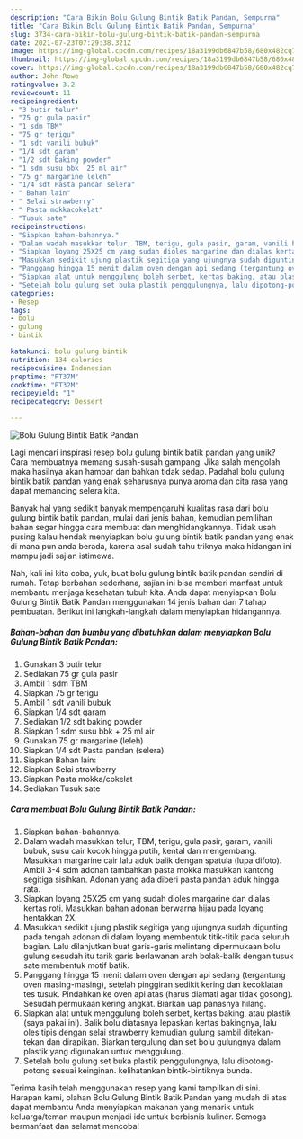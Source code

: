 ```yaml
---
description: "Cara Bikin Bolu Gulung Bintik Batik Pandan, Sempurna"
title: "Cara Bikin Bolu Gulung Bintik Batik Pandan, Sempurna"
slug: 3734-cara-bikin-bolu-gulung-bintik-batik-pandan-sempurna
date: 2021-07-23T07:29:38.321Z
image: https://img-global.cpcdn.com/recipes/18a3199db6847b58/680x482cq70/bolu-gulung-bintik-batik-pandan-foto-resep-utama.jpg
thumbnail: https://img-global.cpcdn.com/recipes/18a3199db6847b58/680x482cq70/bolu-gulung-bintik-batik-pandan-foto-resep-utama.jpg
cover: https://img-global.cpcdn.com/recipes/18a3199db6847b58/680x482cq70/bolu-gulung-bintik-batik-pandan-foto-resep-utama.jpg
author: John Rowe
ratingvalue: 3.2
reviewcount: 11
recipeingredient:
- "3 butir telur"
- "75 gr gula pasir"
- "1 sdm TBM"
- "75 gr terigu"
- "1 sdt vanili bubuk"
- "1/4 sdt garam"
- "1/2 sdt baking powder"
- "1 sdm susu bbk  25 ml air"
- "75 gr margarine leleh"
- "1/4 sdt Pasta pandan selera"
- " Bahan lain"
- " Selai strawberry"
- " Pasta mokkacokelat"
- "Tusuk sate"
recipeinstructions:
- "Siapkan bahan-bahannya."
- "Dalam wadah masukkan telur, TBM, terigu, gula pasir, garam, vanili bubuk, susu cair kocok hingga putih, kental dan mengembang. Masukkan margarine cair lalu aduk balik dengan spatula (lupa difoto). Ambil 3-4 sdm adonan tambahkan pasta mokka masukkan kantong segitiga sisihkan. Adonan yang ada diberi pasta pandan aduk hingga rata."
- "Siapkan loyang 25X25 cm yang sudah dioles margarine dan dialas kertas roti. Masukkan bahan adonan berwarna hijau pada loyang hentakkan 2X."
- "Masukkan sedikit ujung plastik segitiga yang ujungnya sudah digunting pada tengah adonan di dalam loyang membentuk titik-titik pada seluruh bagian. Lalu dilanjutkan buat garis-garis melintang dipermukaan bolu gulung sesudah itu tarik garis berlawanan arah bolak-balik dengan tusuk sate membentuk motif batik."
- "Panggang hingga 15 menit dalam oven dengan api sedang (tergantung oven masing-masing), setelah pinggiran sedikit kering dan kecoklatan tes tusuk. Pindahkan ke oven api atas (harus diamati agar tidak gosong). Sesudah permukaan kering angkat. Biarkan uap panasnya hilang."
- "Siapkan alat untuk menggulung boleh serbet, kertas baking, atau plastik (saya pakai ini). Balik bolu diatasnya lepaskan kertas bakingnya, lalu oles tipis dengan selai strawberry kemudian gulung sambil ditekan-tekan dan dirapikan. Biarkan tergulung dan set bolu gulungnya dalam plastik yang digunakan untuk menggulung."
- "Setelah bolu gulung set buka plastik penggulungnya, lalu dipotong-potong sesuai keinginan. kelihatankan bintik-bintiknya bunda."
categories:
- Resep
tags:
- bolu
- gulung
- bintik

katakunci: bolu gulung bintik 
nutrition: 134 calories
recipecuisine: Indonesian
preptime: "PT37M"
cooktime: "PT32M"
recipeyield: "1"
recipecategory: Dessert

---
```



![Bolu Gulung Bintik Batik Pandan](https://img-global.cpcdn.com/recipes/18a3199db6847b58/680x482cq70/bolu-gulung-bintik-batik-pandan-foto-resep-utama.jpg)

Lagi mencari inspirasi resep bolu gulung bintik batik pandan yang unik? Cara membuatnya memang susah-susah gampang. Jika salah mengolah maka hasilnya akan hambar dan bahkan tidak sedap. Padahal bolu gulung bintik batik pandan yang enak seharusnya punya aroma dan cita rasa yang dapat memancing selera kita.



Banyak hal yang sedikit banyak mempengaruhi kualitas rasa dari bolu gulung bintik batik pandan, mulai dari jenis bahan, kemudian pemilihan bahan segar hingga cara membuat dan menghidangkannya. Tidak usah pusing kalau hendak menyiapkan bolu gulung bintik batik pandan yang enak di mana pun anda berada, karena asal sudah tahu triknya maka hidangan ini mampu jadi sajian istimewa.


Nah, kali ini kita coba, yuk, buat bolu gulung bintik batik pandan sendiri di rumah. Tetap berbahan sederhana, sajian ini bisa memberi manfaat untuk membantu menjaga kesehatan tubuh kita. Anda dapat menyiapkan Bolu Gulung Bintik Batik Pandan menggunakan 14 jenis bahan dan 7 tahap pembuatan. Berikut ini langkah-langkah dalam menyiapkan hidangannya.

<!--inarticleads1-->

##### Bahan-bahan dan bumbu yang dibutuhkan dalam menyiapkan Bolu Gulung Bintik Batik Pandan:

1. Gunakan 3 butir telur
1. Sediakan 75 gr gula pasir
1. Ambil 1 sdm TBM
1. Siapkan 75 gr terigu
1. Ambil 1 sdt vanili bubuk
1. Siapkan 1/4 sdt garam
1. Sediakan 1/2 sdt baking powder
1. Siapkan 1 sdm susu bbk + 25 ml air
1. Gunakan 75 gr margarine (leleh)
1. Siapkan 1/4 sdt Pasta pandan (selera)
1. Siapkan  Bahan lain:
1. Siapkan  Selai strawberry
1. Siapkan  Pasta mokka/cokelat
1. Sediakan Tusuk sate




<!--inarticleads2-->

##### Cara membuat Bolu Gulung Bintik Batik Pandan:

1. Siapkan bahan-bahannya.
1. Dalam wadah masukkan telur, TBM, terigu, gula pasir, garam, vanili bubuk, susu cair kocok hingga putih, kental dan mengembang. Masukkan margarine cair lalu aduk balik dengan spatula (lupa difoto). Ambil 3-4 sdm adonan tambahkan pasta mokka masukkan kantong segitiga sisihkan. Adonan yang ada diberi pasta pandan aduk hingga rata.
1. Siapkan loyang 25X25 cm yang sudah dioles margarine dan dialas kertas roti. Masukkan bahan adonan berwarna hijau pada loyang hentakkan 2X.
1. Masukkan sedikit ujung plastik segitiga yang ujungnya sudah digunting pada tengah adonan di dalam loyang membentuk titik-titik pada seluruh bagian. Lalu dilanjutkan buat garis-garis melintang dipermukaan bolu gulung sesudah itu tarik garis berlawanan arah bolak-balik dengan tusuk sate membentuk motif batik.
1. Panggang hingga 15 menit dalam oven dengan api sedang (tergantung oven masing-masing), setelah pinggiran sedikit kering dan kecoklatan tes tusuk. Pindahkan ke oven api atas (harus diamati agar tidak gosong). Sesudah permukaan kering angkat. Biarkan uap panasnya hilang.
1. Siapkan alat untuk menggulung boleh serbet, kertas baking, atau plastik (saya pakai ini). Balik bolu diatasnya lepaskan kertas bakingnya, lalu oles tipis dengan selai strawberry kemudian gulung sambil ditekan-tekan dan dirapikan. Biarkan tergulung dan set bolu gulungnya dalam plastik yang digunakan untuk menggulung.
1. Setelah bolu gulung set buka plastik penggulungnya, lalu dipotong-potong sesuai keinginan. kelihatankan bintik-bintiknya bunda.




Terima kasih telah menggunakan resep yang kami tampilkan di sini. Harapan kami, olahan Bolu Gulung Bintik Batik Pandan yang mudah di atas dapat membantu Anda menyiapkan makanan yang menarik untuk keluarga/teman maupun menjadi ide untuk berbisnis kuliner. Semoga bermanfaat dan selamat mencoba!
